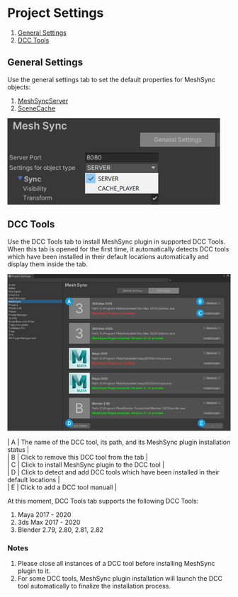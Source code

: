 # Project Settings

1. [General Settings](#general-settings)
1. [DCC Tools](#dcc-tools)

## General Settings

Use the general settings tab to set the default properties for 
MeshSync objects:
1. [MeshSyncServer](MeshSyncServer.md)
2. [SceneCache](SceneCache.md)

![ProjectSettingsGeneral](../images/ProjectSettingsGeneral.png)


## DCC Tools

Use the DCC Tools tab to install MeshSync plugin in supported DCC Tools.  
When this tab is opened for the first time, 
it automatically detects DCC tools which have been 
installed in their default locations automatically and 
display them inside the tab.

![ProjectSettingsDCCTools](../images/ProjectSettingsDCCTools.png)

| A | The name of the DCC tool, its path, and its MeshSync plugin installation status           |   
| B | Click to remove this DCC tool from the tab                                                |   
| C | Click to install MeshSync plugin to the DCC tool                                          |  
| D | Click to detect and add DCC tools which have been installed in their default locations    |  
| E | Click to add a DCC tool manuall                                                           | 

At this moment, DCC Tools tab supports the following DCC Tools:
1. Maya 2017 - 2020
2. 3ds Max 2017 - 2020
3. Blender 2.79, 2.80, 2.81, 2.82

### Notes

1. Please close all instances of a DCC tool before installing MeshSync plugin to it.
2. For some DCC tools, MeshSync plugin installation will launch the DCC tool automatically 
   to finalize the installation process.





